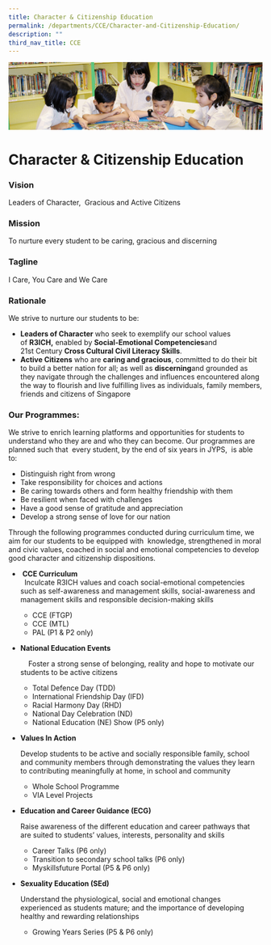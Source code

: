 ```yaml
---
title: Character & Citizenship Education
permalink: /departments/CCE/Character-and-Citizenship-Education/
description: ""
third_nav_title: CCE
---
```

![](/images/banner.gif)

Character & Citizenship Education
=================================

### Vision

Leaders of Character,  Gracious and Active Citizens

  

### Mission

To nurture every student to be caring, gracious and discerning

  

### Tagline

I Care, You Care and We Care

  

### Rationale

We strive to nurture our students to be:

 *   <b>Leaders of Character</b> who seek to exemplify our school values of **R3ICH,** enabled by **Social-Emotional Competencies**and 21st Century **Cross Cultural Civil Literacy Skills**.
*   <b>Active Citizens</b> who are **caring and gracious**, committed to do their bit to build a better nation for all; as well as **discerning**and grounded as they navigate through the challenges and influences encountered along the way to flourish and live fulfilling lives as individuals, family members, friends and citizens of Singapore

### Our Programmes:

We strive to enrich learning platforms and opportunities for students to understand who they are and who they can become. Our programmes are planned such that  every student, by the end of six years in JYPS,  is able to:

*   Distinguish right from wrong
*   Take responsibility for choices and actions
*   Be caring towards others and form healthy friendship with them
*   Be resilient when faced with challenges
*   Have a good sense of gratitude and appreciation
*   Develop a strong sense of love for our nation

Through the following programmes conducted during curriculum time, we aim for our students to be equipped with  knowledge, strengthened in moral and civic values, coached in social and emotional competencies to develop good character and citizenship dispositions.


*    <b>CCE Curriculum</b> <br>  
Inculcate R3ICH values and coach social-emotional competencies such as self-awareness and management skills, social-awareness and management skills and responsible decision-making skills

	*   CCE (FTGP)
	*   CCE (MTL)
	*   PAL (P1 & P2 only)
	
*   <b>National Education Events</b>  

        Foster a strong sense of belonging, reality and hope to motivate our students to be active citizens

	*   Total Defence Day (TDD)   
	*   International Friendship Day (IFD)
	*   Racial Harmony Day (RHD)
	*   National Day Celebration (ND)
	*   National Education (NE) Show (P5 only)

*   <b>Values In Action</b>  
    

	Develop students to be active and socially responsible family, school and community members through demonstrating the values they learn to contributing meaningfully at home, in school and community

	*   Whole School Programme
	*   VIA Level Projects

*   <b>Education and Career Guidance (ECG)</b> 

	Raise awareness of the different education and career pathways that are suited to students’ values, interests, personality and skills
	
	*   Career Talks (P6 only)
	*   Transition to secondary school talks (P6 only)
	*   Myskillsfuture Portal (P5 & P6 only)

*   <b>Sexuality Education (SEd)</b>
    

	Understand the physiological, social and emotional changes experienced as students mature; and the importance of developing healthy and rewarding relationships  

	*   Growing Years Series (P5 & P6 only)